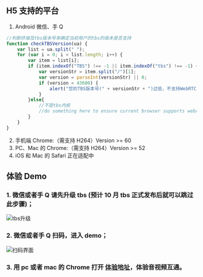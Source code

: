 ## H5 支持的平台
1. Android 微信、手 Q
```javascript
//判断终端及tbs版本号来确定当前用户的tbs的版本是否支持
function checkTBSVersion(ua) {
    var list = ua.split(" ");
    for (var i = 0; i < list.length; i++) {
        var item = list[i];
        if (item.indexOf("TBS") !== -1 || item.indexOf("tbs") !== -1) {
            var versionStr = item.split("/")[1];
            var version = parseInt(versionStr) || 0;
            if (version < 43600) {
                alert("您的TBS版本号(" + versionStr + ")过低，不支持WebRTC，请升级!");
            }
        }else{
            //不是tbs内核
            //do something here to ensure current browser supports webrtc
        }
    }
}
```
2. 手机端 Chrome:（需支持 H264）Version >= 60
3. PC、Mac 的 Chrome:（需支持 H264）Version >= 52
4. iOS 和 Mac 的 Safari 正在适配中

## 体验 Demo
### 1. 微信或者手 Q 请先升级 tbs (预计 10 月 tbs 正式发布后就可以跳过此步骤)；
![tbs升级](http://docs-1253488539.picsh.myqcloud.com/tbs.png)
### 2. 微信或者手 Q 扫码，进入 demo；
![扫码界面](http://docs-1253488539.picsh.myqcloud.com/demo.png)
### 3. 用 pc 或者 mac 的 Chrome 打开 [体验地址](https://sxb.qcloud.com/quick/index.html)，体验音视频互通。
<!--

#### 主流浏览器对WebRTC的支持情况

​	![](http://docs-1253488539.cossh.myqcloud.com/iswebrtcreadyyet.png)

> PS: 目前Safari发布的preview版本也已集成WebRTC的部分能力

**腾讯云此次推出的WebRTC的解决方案，将涵盖 手机QQ、微信等大部分场景 **

![](http://docs-1253488539.picsh.myqcloud.com/wechatqq.png)
-->
